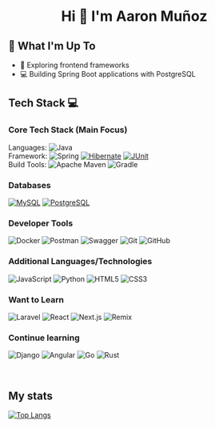 <h1 align="center">Hi 👋 I'm Aaron Muñoz</h1>

## 🚀 What I'm Up To

- 🤖 Exploring frontend frameworks
- 💻 Building Spring Boot applications with PostgreSQL


## Tech Stack 💻

### Core Tech Stack (Main Focus)
Languages:
![Java](https://img.shields.io/badge/java-%23ED8B00.svg?style=for-the-badge&logo=openjdk&logoColor=white)
<br />
Framework:
![Spring](https://img.shields.io/badge/spring-%236DB33F.svg?style=for-the-badge&logo=spring&logoColor=white)
 <a href="#"><img alt="Hibernate" src="https://img.shields.io/badge/Hibernate-59666C?logo=Hibernate&logoColor=white"></a>
<a href="#"><img alt="JUnit" src="https://custom-icon-badges.demolab.com/badge/JUnit-25A162.svg?logo=check-circle&logoColor=white"></a>
<br />
Build Tools:
![Apache Maven](https://img.shields.io/badge/Apache%20Maven-C71A36?style=for-the-badge&logo=Apache%20Maven&logoColor=white)
![Gradle](https://img.shields.io/badge/Gradle-02303A.svg?style=for-the-badge&logo=Gradle&logoColor=white)

### Databases
<a href="#"><img alt="MySQL" src="https://shields.io/badge/MySQL-lightgrey?logo=mysql&logoColor=white&labelColor=blue"></a>
<a href="#"><img alt="PostgreSQL" src="https://img.shields.io/badge/postgresql-4169e1?logo=postgresql&logoColor=white"></a>


### Developer Tools
![Docker](https://img.shields.io/badge/docker-%230db7ed.svg?style=for-the-badge&logo=docker&logoColor=white)
![Postman](https://img.shields.io/badge/Postman-FF6C37?style=for-the-badge&logo=postman&logoColor=white)
![Swagger](https://img.shields.io/badge/-Swagger-%23Clojure?style=for-the-badge&logo=swagger&logoColor=black)
![Git](https://img.shields.io/badge/git-%23F05033.svg?style=for-the-badge&logo=git&logoColor=white)
![GitHub](https://img.shields.io/badge/github-%23121011.svg?style=for-the-badge&logo=github&logoColor=white)

### Additional Languages/Technologies
![JavaScript](https://img.shields.io/badge/javascript-%23323330.svg?style=for-the-badge&logo=javascript&logoColor=%23F7DF1E)
![Python](https://img.shields.io/badge/python-3670A0?style=for-the-badge&logo=python&logoColor=white)
![HTML5](https://img.shields.io/badge/html5-%23E34F26.svg?style=for-the-badge&logo=html5&logoColor=white)
![CSS3](https://img.shields.io/badge/css3-%231572B6.svg?style=for-the-badge&logo=css3&logoColor=white)

### Want to Learn
![Laravel](https://img.shields.io/badge/laravel-%23FF2D20.svg?style=for-the-badge&logo=laravel&logoColor=white)
![React](https://img.shields.io/badge/react-%2320232a.svg?style=for-the-badge&logo=react&logoColor=%2361DAFB)
![Next.js](https://img.shields.io/badge/next.js-000000?style=for-the-badge&logo=nextdotjs&logoColor=white)
![Remix](https://img.shields.io/badge/remix-%23000000.svg?style=for-the-badge&logo=remix&logoColor=white)

### Continue learning
![Django](https://img.shields.io/badge/django-%23092E20.svg?style=for-the-badge&logo=django&logoColor=white)
![Angular](https://img.shields.io/badge/angular-%23DD0031.svg?style=for-the-badge&logo=angular&logoColor=white)
![Go](https://img.shields.io/badge/go-%2300ADD8.svg?style=for-the-badge&logo=go&logoColor=white)
![Rust](https://img.shields.io/badge/rust-%23000000.svg?style=for-the-badge&logo=rust&logoColor=white)

<br />

## My stats
[![Top Langs](https://github-readme-stats.vercel.app/api/top-langs/?username=thompson6626&layout=pie&theme=dark)](https://github.com/thompson6626/github-readme-stats)

